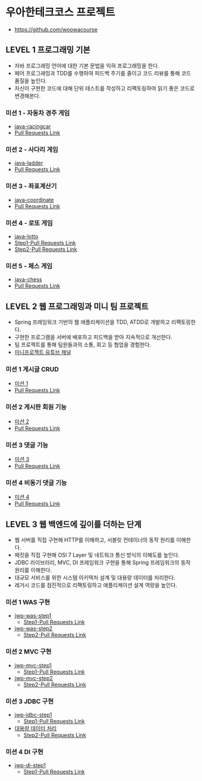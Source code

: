 # 우아한테크코스 프로젝트
- <https://github.com/woowacourse>


## LEVEL 1 프로그래밍 기본
- 자바 프로그래밍 언어에 대한 기본 문법을 익혀 프로그래밍을 한다.
- 페어 프로그래밍과 TDD를 수행하여 피드백 주기를 줄이고 코드 리뷰를 통해 코드 품질을 높인다.
- 자신이 구현한 코드에 대해 단위 테스트를 작성하고 리팩토링하여 읽기 좋은 코드로 변경해본다.

### 미션 1 - 자동차 경주 게임
- [java-racingcar](https://github.com/CODEMCD/java-racingcar-1/tree/CODEMCD)
- [Pull Requests Link](https://github.com/woowacourse/java-racingcar/pull/51)

### 미션 2 - 사다리 게임
- [java-ladder](https://github.com/CODEMCD/java-ladder/tree/CODEMCD)
- [Pull Requests Link](https://github.com/woowacourse/java-ladder/pull/14)

### 미션 3 - 좌표계산기
- [java-coordinate](https://github.com/CODEMCD/java-coordinate/tree/CODEMCD)
- [Pull Requests Link](https://github.com/woowacourse/java-coordinate/pull/10)

### 미션 4 - 로또 게임
- [java-lotto](https://github.com/CODEMCD/java-lotto-1/tree/CODEMCD)
- [Step1-Pull Requests Link](https://github.com/woowacourse/java-lotto/pull/10)
- [Step2-Pull Requests Link](https://github.com/woowacourse/java-lotto/pull/49)

### 미션 5 - 체스 게임
- [java-chess](https://github.com/CODEMCD/java-chess/tree/CODEMCD)
- [Pull Requests Link](https://github.com/woowacourse/java-chess/pull/25)


## LEVEL 2 웹 프로그래밍과 미니 팀 프로젝트
- Spring 프레임워크 기반의 웹 애플리케이션을 TDD, ATDD로 개발하고 리팩토링한다.
- 구현한 프로그램을 서버에 배포하고 피드백을 받아 지속적으로 개선한다.
- 팀 프로젝트를 통해 팀원들과의 소통, 회고 등 협업을 경험한다.
- [미니프로젝트 유튜브 채널](https://www.youtube.com/playlist?list=PLgXGHBqgT2TsWUA5puZimG3DDlJTd370Q)

### 미션 1 게시글 CRUD
- [미션 1](https://github.com/CODEMCD/jwp-blog/tree/CODEMCD)
- [Pull Requests Link](https://github.com/woowacourse/jwp-blog/pull/31)

### 미션 2 게시판 회원 기능
- [미션 2](https://github.com/CODEMCD/jwp-blog/tree/CODEMCD)
- [Pull Requests Link](https://github.com/woowacourse/jwp-blog/pull/55)

### 미션 3 댓글 기능
- [미션 3](https://github.com/CODEMCD/jwp-blog/tree/mission-03)
- [Pull Requests Link](https://github.com/woowacourse/jwp-blog/pull/140)

### 미션 4 비동기 댓글 기능
- [미션 4](https://github.com/CODEMCD/jwp-blog/tree/mission-04)
- [Pull Requests Link](https://github.com/woowacourse/jwp-blog/pull/171)


## LEVEL 3 웹 백엔드에 깊이를 더하는 단계
- 웹 서버를 직접 구현해 HTTP를 이해하고, 서블릿 컨테이너의 동작 원리를 이해한다.
- 패킷을 직접 구현해 OSI 7 Layer 및 네트워크 통신 방식의 이해도를 높인다.
- JDBC 라이브러리, MVC, DI 프레임워크 구현을 통해 Spring 프레임워크의 동작 원리를 이해한다.
- 대규모 서비스를 위한 시스템 아키텍처 설계 및 대용량 데이터를 처리한다.
- 레거시 코드를 점진적으로 리팩토링하고 애플리케이션 설계 역량을 높인다.

### 미션 1 WAS 구현
- [jwp-was-step1](https://github.com/CODEMCD/jwp-was/tree/step1)
  - [Step1-Pull Requests Link](https://github.com/woowacourse/jwp-was/pull/10)
- [jwp-was-step2](https://github.com/CODEMCD/jwp-was/tree/step2)
  - [Step2-Pull Requests Link](https://github.com/woowacourse/jwp-was/pull/68)

### 미션 2 MVC 구현
- [jwp-mvc-step1](https://github.com/CODEMCD/jwp-mvc/tree/step1)
  - [Step1-Pull Requests Link](https://github.com/woowacourse/jwp-mvc/pull/34)
- [jwp-mvc-step2](https://github.com/CODEMCD/jwp-mvc/tree/step2)
  - [Step2-Pull Requests Link](https://github.com/woowacourse/jwp-mvc/pull/72)

### 미션 3 JDBC 구현
- [jwp-jdbc-step1](https://github.com/CODEMCD/jwp-jdbc/tree/step1)
  - [Step1-Pull Requests Link](https://github.com/woowacourse/jwp-jdbc/pull/32)
- [대용량 데이터 처리](https://github.com/CODEMCD/jwp-jdbc/tree/step2)
  - [Step2-Pull Requests Link](https://github.com/woowacourse/jwp-jdbc/pull/64)

### 미션 4 DI 구현
- [jwp-di-step1](https://github.com/woowacourse/jwp-di/tree/CODEMCD)
  - [Step1-Pull Requests Link](https://github.com/woowacourse/jwp-di/pull/21)

